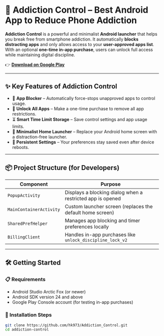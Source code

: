 # 📱 Addiction Control – Best Android App to Reduce Phone Addiction

**Addiction Control** is a powerful and minimalist **Android launcher** that helps you break free from smartphone addiction. It automatically **blocks distracting apps** and only allows access to your **user-approved apps list**. With an optional **one-time in-app purchase**, users can unlock full access while maintaining digital discipline.

👉 **[Download on Google Play](https://play.google.com/store/apps/details?id=com.genzopia.addiction&pcampaignid=web_share)**

---

## ✨ Key Features of Addiction Control

- 🚫 **App Blocker** – Automatically force-stops unapproved apps to control usage.
- 🔐 **Unlock All Apps** – Make a one-time purchase to remove all app restrictions.
- ⏳ **Smart Time Limit Storage** – Save control settings and app usage limits.
- 🧘 **Minimalist Home Launcher** – Replace your Android home screen with a distraction-free launcher.
- 🔄 **Persistent Settings** – Your preferences stay saved even after device reboots.

---

## 📦 Project Structure (for Developers)

| Component | Purpose |
|----------|---------|
| `PopupActivity` | Displays a blocking dialog when a restricted app is opened |
| `MainContainerActivity` | Custom launcher screen (replaces the default home screen) |
| `SharedPrefHelper` | Manages app blocking and timer preferences locally |
| `BillingClient` | Handles in-app purchases like `unlock_discipline_lock_v2` |

---

## 🛠️ Getting Started

### 📋 Requirements

- Android Studio Arctic Fox (or newer)
- Android SDK version 24 and above
- Google Play Console account (for testing in-app purchases)

### 🚀 Installation Steps

```bash
git clone https://github.com/hk973/Addiction_Control.git
cd addiction-control
